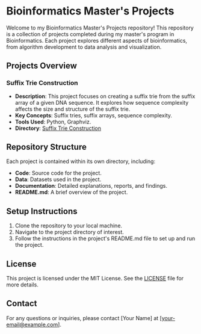 # Bioinformatics Master's Projects

Welcome to my Bioinformatics Master's Projects repository! This repository is a collection of projects completed during my master's program in Bioinformatics. Each project explores different aspects of bioinformatics, from algorithm development to data analysis and visualization.

## Projects Overview

### Suffix Trie Construction
- **Description**: This project focuses on creating a suffix trie from the suffix array of a given DNA sequence. It explores how sequence complexity affects the size and structure of the suffix trie.
- **Key Concepts**: Suffix tries, suffix arrays, sequence complexity.
- **Tools Used**: Python, Graphviz.
- **Directory**: [Suffix Trie Construction](https://github.com/GiorgosKots/Bioinformatics-Master-s-Projects/blob/main/Suffix-Trie-Construction)

## Repository Structure

Each project is contained within its own directory, including:
- **Code**: Source code for the project.
- **Data**: Datasets used in the project.
- **Documentation**: Detailed explanations, reports, and findings.
- **README.md**: A brief overview of the project.

## Setup Instructions

1. Clone the repository to your local machine.
2. Navigate to the project directory of interest.
3. Follow the instructions in the project's README.md file to set up and run the project.

## License

This project is licensed under the MIT License. See the [LICENSE](LICENSE) file for more details.

## Contact

For any questions or inquiries, please contact [Your Name] at [your-email@example.com].
